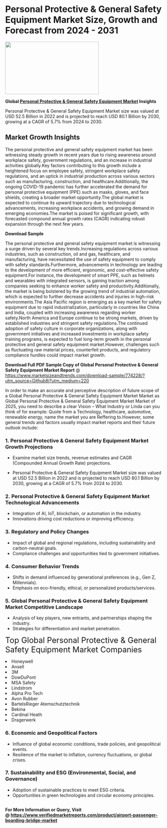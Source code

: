 <H1>Personal Protective & General Safety Equipment Market Size, Growth and Forecast from 2024 - 2031</H1><img class="aligncenter size-medium wp-image-584254" src="https://thirdeyenews.in/wp-content/uploads/2024/09/Global-Market-Research-300x168.jpeg" alt="" width="300" height="168" /><p><strong>Global&nbsp;<a href="https://www.marketsizeandtrends.com/download-sample/774228/?utm_source=Github8j?utm_medium=220">Personal Protective & General Safety Equipment Market</a> Insights</strong></p><p>Personal Protective & General Safety Equipment Market size was valued at USD 52.5 Billion in 2022 and is projected to reach USD 80.1 Billion by 2030, growing at a CAGR of 5.7% from 2024 to 2030.</p><p><h2>Market Growth Insights</h2> <p>The personal protective and general safety equipment market has been witnessing steady growth in recent years due to rising awareness around workplace safety, government regulations, and an increase in industrial activities globally.Key factors contributing to this growth include a heightened focus on employee safety, stringent workplace safety regulations, and an uptick in industrial production across various sectors such as manufacturing, construction, and healthcare.Additionally, the ongoing COVID-19 pandemic has further accelerated the demand for personal protective equipment (PPE) such as masks, gloves, and face shields, creating a broader market opportunity.The global market is expected to continue its upward trajectory due to technological advancements, increasing workplace accidents, and growing demand in emerging economies.The market is poised for significant growth, with forecasted compound annual growth rates (CAGR) indicating robust expansion through the next few years.</p> <p><strong>Download Sample</strong></p> <p>The personal protective and general safety equipment market is witnessing a surge driven by several key trends.Increasing regulations across various industries, such as construction, oil and gas, healthcare, and manufacturing, have necessitated the use of safety equipment to comply with safety standards.Furthermore, advancements in technology are leading to the development of more efficient, ergonomic, and cost-effective safety equipment.For instance, the development of smart PPE, such as helmets and wearables with integrated sensors, is gaining traction among companies seeking to enhance worker safety and productivity.Additionally, the market is being bolstered by the growing trend of industrial automation, which is expected to further decrease accidents and injuries in high-risk environments.The Asia Pacific region is emerging as a key market for safety equipment due to rapid industrialization, particularly in countries like China and India, coupled with increasing awareness regarding worker safety.North America and Europe continue to be strong markets, driven by established industries and stringent safety regulations.The continued adoption of safety culture in corporate organizations, along with government initiatives and increased investments in workplace safety training programs, is expected to fuel long-term growth in the personal protective and general safety equipment market.However, challenges such as fluctuating raw material prices, counterfeit products, and regulatory compliance hurdles could impact market growth.<p><span class=""><strong>Download Full PDF Sample Copy of Global Personal Protective & General Safety Equipment Market Report</strong> @ <a href="https://www.marketsizeandtrends.com/download-sample/774228/?utm_source=Github8j?utm_medium=220" target="_blank">https://www.marketsizeandtrends.com/download-sample/774228/?utm_source=Github8j?utm_medium=220</a></span></p><p>In order to make an accurate and perceptive description of future scope of a Global&nbsp;Personal Protective & General Safety Equipment Market Market as Global&nbsp;Personal Protective & General Safety Equipment Market Market of 2025, you need to describe a clear Vision &ndash; What Industry or Linda can you think of for example: Quote from a Technology, healthcare, automotive, renewable energy, name the market you are Reffering to.However, some general trends and factors usually impact market reports and their future outlook include:</p><h3>1.&nbsp;<strong>Personal Protective & General Safety Equipment Market Growth Projections</strong></h3><ul><li>Examine market size trends, revenue estimates and CAGR (Compounded Annual Growth Rate) projections.</li><li><p>Personal Protective & General Safety Equipment Market size was valued at USD 52.5 Billion in 2022 and is projected to reach USD 80.1 Billion by 2030, growing at a CAGR of 5.7% from 2024 to 2030.</p></li></ul><h3>2.&nbsp;<strong>Personal Protective & General Safety Equipment Market Technological Advancements</strong></h3><ul><li>Integration of AI, IoT, blockchain, or automation in the industry.</li><li>Innovations driving cost reductions or improving efficiency.</li></ul><h3>3.&nbsp;<strong>Regulatory and Policy Changes</strong></h3><ul><li>Impact of global and regional regulations, including sustainability and carbon-neutral goals.</li><li>Compliance challenges and opportunities tied to government initiatives.</li></ul><h3>4.&nbsp;<strong>Consumer Behavior Trends</strong></h3><ul><li>Shifts in demand influenced by generational preferences (e.g., Gen Z, Millennials).</li><li>Emphasis on eco-friendly, ethical, or personalized products/services.</li></ul><h3>5.&nbsp;<strong>Global Personal Protective & General Safety Equipment Market Competitive Landscape</strong></h3><ul><li>Analysis of key players, new entrants, and partnerships shaping the industry.</li><li>Strategies for differentiation and market penetration.</li></ul><p data-pm-slice="1 1 []"><span style="color: inherit; font-family: inherit; font-size: 25px;">Top Global Personal Protective & General Safety Equipment Market Companies</span></p><div class="" data-test-id=""><p><li>Honeywell</li><li> Ansell</li><li> 3M</li><li> DowDuPont</li><li> MSA Safety</li><li> Lindstrom</li><li> Alpha Pro Tech</li><li> Avon Rubber</li><li> BartelsRieger Atemschutztechnik</li><li> Bekina</li><li> Cardinal Heath</li><li> Dragerwerk</li></p></div><h3>6.&nbsp;<strong>Economic and Geopolitical Factors</strong></h3><ul><li>Influence of global economic conditions, trade policies, and geopolitical events.</li><li>Resilience of the market to inflation, currency fluctuations, or global crises.</li></ul><h3>7.&nbsp;<strong>Sustainability and ESG (Environmental, Social, and Governance)</strong></h3><ul><li>Adoption of sustainable practices to meet ESG criteria.</li><li>Opportunities in green technologies and circular economy principles.</li></ul><h2><strong style="font-size: 14px;">For More Information or Query, Visit @&nbsp;</strong><a style="background-color: #ffffff; font-size: 14px;" href="https://www.marketsizeandtrends.com/report/personal-protective-and-general-safety-equipment-market/" target="_blank">https://www.verifiedmarketreports.com/product/airport-passenger-boarding-bridge-market</a></h2>